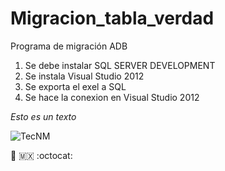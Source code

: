# Migracion_tabla_verdad
Programa de migración ADB

1. Se debe instalar SQL SERVER DEVELOPMENT
2. Se instala Visual Studio 2012
3. Se exporta el exel a SQL
4. Se hace la conexion en Visual Studio 2012

_Esto es un texto_

![TecNM](https://bdelrio.tecnm.mx/conocenos/identidad/icon_tecnm.jpg)

🐤 🇲🇽 :octocat: 

